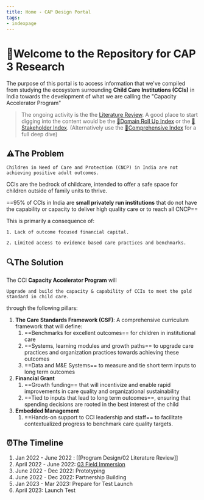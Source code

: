 ```yaml
---
title: Home - CAP Design Portal
tags:
- indexpage
---
```


# 🌳Welcome to the Repository for CAP 3 Research 

The purpose of this portal is to access information that we've compiled from studying the ecosystem surrounding **Child Care Institutions (CCIs)** in India towards the development of what we are calling the "Capacity Accelerator Program"

>The ongoing activity is the the [Literature Review](Program%20Design/02%20Literature%20Review.md). A good place to start digging into the content would be the [📜Domain Roll Up Index](Index%20Pages/📜Domain%20Roll%20Up%20Index.md) or the [📜Stakeholder Index](Index%20Pages/📜Stakeholder%20Index.md).  (Alternatively use the  [📜Comprehensive Index](Index%20Pages/📜Comprehensive%20Index.md) for a full deep dive)

## ⚠️The Problem 

```co
Children in Need of Care and Protection (CNCP) in India are not achieving positive adult outcomes.
```

CCIs are the bedrock of childcare, intended to offer a safe space for children outside of family units to thrive. 

==95% of CCIs in India are **small privately run institutions** that do not have the capability or capacity to deliver high quality care or to reach all CNCP==

This is primarily a consequence of:
 
```co
1. Lack of outcome focused financial capital.
```

```co 
2. Limited access to evidence based care practices and benchmarks. 
```


## 🔍The Solution

The CCI **Capacity Accelerator Program** will
```co
Upgrade and build the capacity & capability of CCIs to meet the gold standard in child care.
```

through the following pillars: 

1. **The Care Standards Framework (CSF)**: A comprehensive curriculum framework that will define: 
	1. ==Benchmarks for excellent outcomes== for children in institutional care
	2. ==Systems, learning modules and growth paths== to upgrade care practices and organization practices towards achieving these outcomes
	3. ==Data and M&E Systems== to measure and tie short term inputs to long term outcomes
2. **Financial Grant**
	1. ==Growth funding== that will incentivize and enable rapid improvements in care quality and organizational sustainability
	2. ==Tied to inputs that lead to long term outcomes==, ensuring that spending decisions are rooted in the best interest of the child
3. **Embedded Management**
	1. ==Hands-on support to CCI leadership and staff== to facilitate contextualized progress to benchmark care quality targets.


## ⏰The Timeline

1. Jan 2022 - June 2022 : [[Program Design/02 Literature Review]]
2. April 2022 - June 2022: [03 Field Immersion](Program%20Design/03%20Field%20Immersion.md)
3. June 2022 - Dec 2022: Prototyping
4. June 2022 - Dec 2022: Partnership Building
5. Jan 2023 - Mar 2023: Prepare for Test Launch
6. April 2023: Launch Test